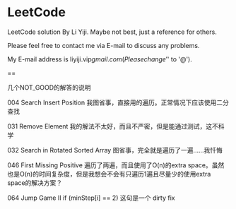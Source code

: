 LeetCode
========

LeetCode solution By Li Yiji. Maybe not best, just a reference for others.

Please feel free to contact me via E-mail to discuss any problems.

My E-mail address is liyiji.vip$gmail.com (Please change '$' to '@').

==

几个NOT_GOOD的解答的说明

004 Search Insert Position
我图省事，直接用的遍历。正常情况下应该使用二分查找

031 Remove Element
我的解法不太好，而且不严密，但是能通过测试，这不科学

032 Search in Rotated Sorted Array
图省事，完全就是遍历了一遍……我忏悔

046 First Missing Positive
遍历了两遍，而且使用了O(n)的extra space。虽然也是O(n)的时间复杂度，但是我想会不会有只遍历1遍且尽量少的使用extra space的解决方案？

064 Jump Game II
if (minStep[i] == 2) 这句是一个 dirty fix
